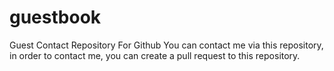 # guestbook
 Guest Contact Repository For Github
 You can contact me via this repository, in order to contact me, you can create a pull request to this repository. 